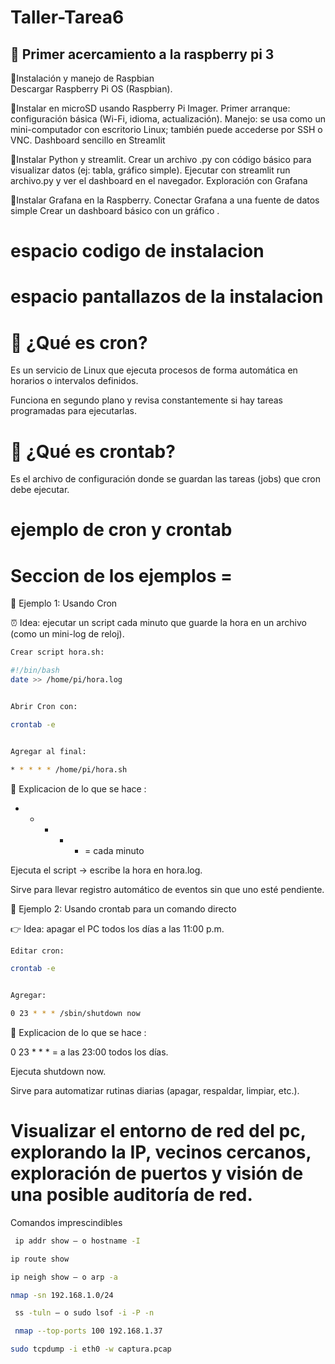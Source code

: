 # Taller-Tarea6
## 🍓 Primer acercamiento a la raspberry pi 3 

🧷Instalación y manejo de Raspbian            
Descargar Raspberry Pi OS (Raspbian).

🧷Instalar en microSD usando Raspberry Pi Imager.
Primer arranque: configuración básica (Wi-Fi, idioma, actualización).
Manejo: se usa como un mini-computador con escritorio Linux; también puede accederse por SSH o VNC.
Dashboard sencillo en Streamlit

🧷Instalar Python y streamlit.
Crear un archivo .py con código básico para visualizar datos (ej: tabla, gráfico simple).
Ejecutar con streamlit run archivo.py y ver el dashboard en el navegador.
Exploración con Grafana

🧷Instalar Grafana en la Raspberry.
Conectar Grafana a una fuente de datos simple 
Crear un dashboard básico con un gráfico .
 
 # espacio codigo de instalacion 

 # espacio pantallazos de la instalacion 


 # 🤖 ¿Qué es cron?
  

Es un servicio de Linux que ejecuta procesos de forma automática en horarios o intervalos definidos.

Funciona en segundo plano y revisa constantemente si hay tareas programadas para ejecutarlas.


# 👾 ¿Qué es crontab?

Es el archivo de configuración donde se guardan las tareas (jobs) que cron debe ejecutar.

# ejemplo de cron y crontab

# Seccion de los ejemplos =

🔹 Ejemplo 1: Usando Cron

⏰ Idea: ejecutar un script cada minuto que guarde la hora en un archivo (como un mini-log de reloj).
```bash
Crear script hora.sh:

#!/bin/bash
date >> /home/pi/hora.log


Abrir Cron con:

crontab -e


Agregar al final:

* * * * * /home/pi/hora.sh

```

🧠 Explicacion de lo que se hace :

* * * * * = cada minuto

Ejecuta el script → escribe la hora en hora.log.

Sirve para llevar registro automático de eventos sin que uno esté pendiente.


🔹 Ejemplo 2: Usando crontab para un comando directo

👉 Idea: apagar el PC todos los días a las 11:00 p.m.

```bash
Editar cron:

crontab -e


Agregar:

0 23 * * * /sbin/shutdown now
```

🧠 Explicacion de lo que se hace :

0 23 * * * = a las 23:00 todos los días.

Ejecuta shutdown now.

Sirve para automatizar rutinas diarias (apagar, respaldar, limpiar, etc.).

# Visualizar el entorno de red del pc, explorando la IP, vecinos cercanos, exploración de puertos y visión de una posible auditoría de red.

Comandos imprescindibles 

```bash IP y interfaces:
 ip addr show — o hostname -I
```
```bash Puerta de enlace/ruta:
ip route show
```
```bash Vecinos/ARP:  
ip neigh show — o arp -a
```
```bash Hosts activos (ping-scan): 
nmap -sn 192.168.1.0/24
```
```bash Puertos locales que escuchan:
 ss -tuln — o sudo lsof -i -P -n
```
```bash Escaneo de puertos :
 nmap --top-ports 100 192.168.1.37
```

```bash Captura de paquetes: 
sudo tcpdump -i eth0 -w captura.pcap 
```